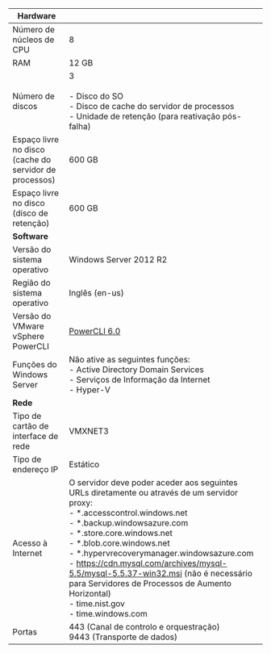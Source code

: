 | **Hardware** | |
| --- |---|
| Número de núcleos de CPU| 8 |
| RAM| 12 GB|
| Número de discos | 3 <br><br> - Disco do SO<br> - Disco de cache do servidor de processos<br> - Unidade de retenção (para reativação pós-falha)|
| Espaço livre no disco (cache do servidor de processos) | 600 GB
| Espaço livre no disco (disco de retenção) | 600 GB|
| **Software** | |
| Versão do sistema operativo | Windows Server 2012 R2 |
| Região do sistema operativo | Inglês (en-us)|
| Versão do VMware vSphere PowerCLI | [PowerCLI 6.0](https://developercenter.vmware.com/tool/vsphere_powercli/6.0 "PowerCLI 6.0")|
| Funções do Windows Server | Não ative as seguintes funções: <br> - Active Directory Domain Services <br>- Serviços de Informação da Internet <br> - Hyper-V |
| **Rede** | |
| Tipo de cartão de interface de rede | VMXNET3 |
| Tipo de endereço IP | Estático |
| Acesso à Internet | O servidor deve poder aceder aos seguintes URLs diretamente ou através de um servidor proxy: <br> - \*.accesscontrol.windows.net<br> - \*.backup.windowsazure.com <br>- \*.store.core.windows.net<br> - \*.blob.core.windows.net<br> - \*.hypervrecoverymanager.windowsazure.com <br> - https://cdn.mysql.com/archives/mysql-5.5/mysql-5.5.37-win32.msi (não é necessário para Servidores de Processos de Aumento Horizontal) <br> - time.nist.gov <br> - time.windows.com |
| Portas | 443 (Canal de controlo e orquestração)<br>9443 (Transporte de dados)|


<!--HONumber=Feb17_HO3-->



